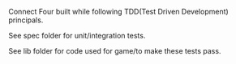 Connect Four built while following TDD(Test Driven Development) principals.

See spec folder for unit/integration tests.

See lib folder for code used for game/to make these tests pass.